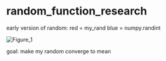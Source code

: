 # random_function_research

early version of random:
red = my_rand
blue = numpy.randint

![Figure_1](https://user-images.githubusercontent.com/80076244/140003786-5b1c56ae-1dc8-4146-933a-9ec43d181ed0.png)

goal: make my random converge to mean

